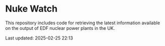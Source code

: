 # Nuke Watch

This repository includes code for retrieving the latest information available on the output of EDF nuclear power plants in the UK.

Last updated: 2025-02-25 22:13
